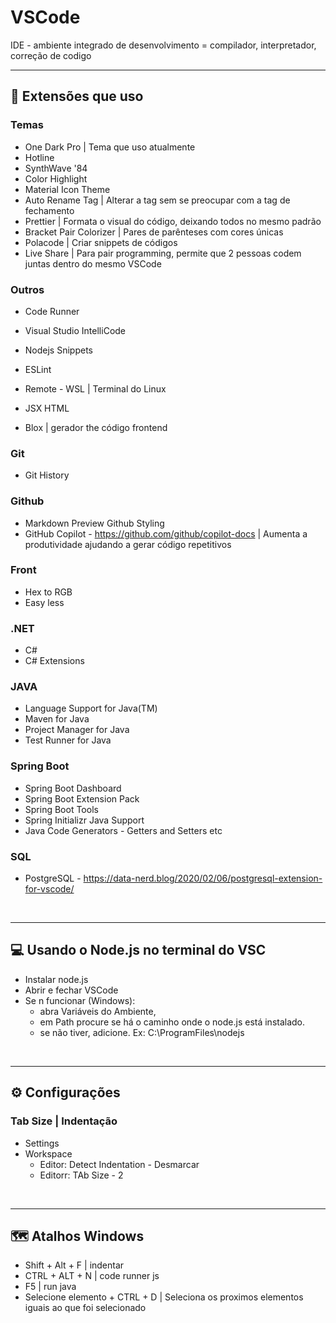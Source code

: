 # VSCode
IDE - ambiente integrado de desenvolvimento = compilador, interpretador, correção de codigo

---
## 🧮 Extensões que uso

### Temas <br>

- One Dark Pro | Tema que uso atualmente
- Hotline
- SynthWave '84
- Color Highlight
- Material Icon Theme
- Auto Rename Tag | Alterar a tag sem se preocupar com a tag de fechamento
- Prettier | Formata o visual do código, deixando todos no mesmo padrão
- Bracket Pair Colorizer | Pares de parênteses com cores únicas
- Polacode | Criar snippets de códigos 
- Live Share | Para pair programming, permite que 2 pessoas codem juntas dentro do mesmo VSCode

### Outros <br>

- Code Runner
- Visual Studio IntelliCode

- Nodejs Snippets
- ESLint
- Remote - WSL | Terminal do Linux
- JSX HTML <tags/>
- Blox | gerador the código frontend

### Git
- Git History

### Github
- Markdown Preview Github Styling
- GitHub Copilot - https://github.com/github/copilot-docs | Aumenta a produtividade ajudando a gerar código repetitivos

### Front <br>
- Hex to RGB
- Easy less

### .NET
- C#
- C# Extensions

### JAVA
- Language Support for Java(TM)
- Maven for Java
- Project Manager for Java
- Test Runner for Java

### Spring Boot
- Spring Boot Dashboard
- Spring Boot Extension Pack
- Spring Boot Tools
- Spring Initializr Java Support
- Java Code Generators - Getters and Setters etc

### SQL
- PostgreSQL - https://data-nerd.blog/2020/02/06/postgresql-extension-for-vscode/
<br>

---
## 💻 Usando o Node.js no terminal do VSC

- Instalar node.js
- Abrir e fechar VSCode
- Se n funcionar (Windows):
  - abra Variáveis do Ambiente, 
  - em Path procure se há o caminho onde o node.js está instalado. 
  - se não tiver, adicione. Ex: C:\ProgramFiles\nodejs  
<br>

---
## ⚙️ Configurações 

### Tab Size | Indentação

- Settings
- Workspace
  - Editor: Detect Indentation - Desmarcar
  - Editorr: TAb Size -  2
<br>

---
## 🗺️ Atalhos Windows

- Shift + Alt + F | indentar
- CTRL + ALT + N | code runner js
- F5 | run java
- Selecione elemento + CTRL + D | Seleciona os proximos elementos iguais ao que foi selecionado
